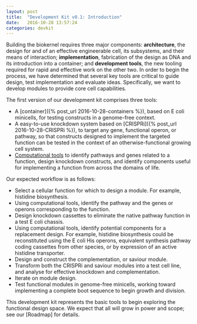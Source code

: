 ```yaml
---
layout: post
title:  "Development Kit v0.1: Introduction"
date:   2016-10-28 13:57:24
categories: devkit
---
```


Building the biokernel requires three major components: **architecture**, the design for and of an effective engineerable cell, its subsystems, and their means of interaction; **implementation**, fabrication of the design as DNA and its introduction into a container; and **development tools**, the new tooling required for rapid and effective work on the other two. In order to begin the process, we have determined that several key tools are critical to guide design, test implementation and evaluate ideas. Specifically, we want to develop modules to provide core cell capabilities. 

The first version of our development kit comprises three tools:

- A [container]({% post_url 2016-10-28-containers %}), based on E coli minicells, for testing constructs in a genome-free context.
- A easy-to-use knockdown system based on [CRISPRi]({% post_url 2016-10-28-CRISPRi %}), to target any gene, functional operon, or pathway, so that constructs designed to implement the targeted function can be tested in the context of an otherwise-functional growing cell system.
- [Computational tools](#) to identify pathways and genes related to a function, design knockdown constructs, and identify components useful for implementing a function from across the domains of life.

Our expected workflow is as follows:

* Select a cellular function for which to design a module. For example, histidine biosynthesis.
* Using computational tools, identify the pathway and the genes or operons corresponding to the function.
* Design knockdown cassettes to eliminate the native pathway function in a test E coli chassis.
* Using computational tools, identify potential components for a replacement design. For example, histidine biosynthesis could be reconstituted using the E coli His operons, equivalent synthesis pathway coding cassettes from other species, or by expression of an active histidine transporter.
* Design and construct the complementation, or saviour module.
* Transform both the CRISPRi and saviour modules into a test cell line, and analyse for effective knockdown and complementation.
* Iterate on module design.
* Test functional modules in genome-free minicells, working toward implementing a complete boot sequence to begin growth and division.

This development kit represents the basic tools to begin exploring the functional design space. We expect that all will grow in power and scope; see our [Roadmap] for details. 